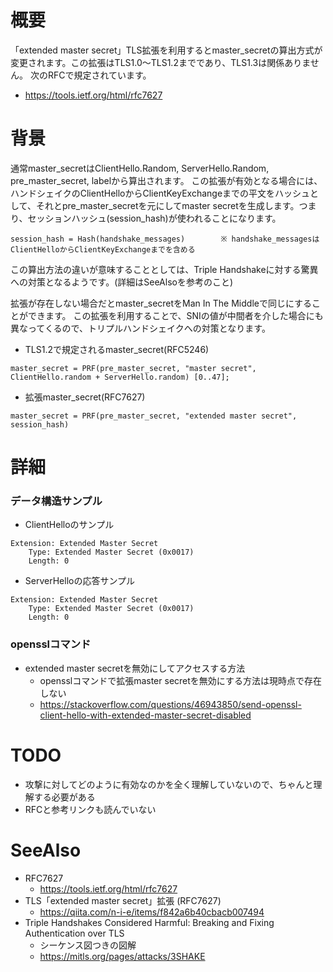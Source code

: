 # 概要
「extended master secret」TLS拡張を利用するとmaster_secretの算出方式が変更されます。この拡張はTLS1.0〜TLS1.2までであり、TLS1.3は関係ありません。
次のRFCで規定されています。
- https://tools.ietf.org/html/rfc7627

# 背景
通常master_secretはClientHello.Random, ServerHello.Random, pre_master_secret, labelから算出されます。
この拡張が有効となる場合には、ハンドシェイクのClientHelloからClientKeyExchangeまでの平文をハッシュとして、それとpre_master_secretを元にしてmaster secretを生成します。つまり、セッションハッシュ(session_hash)が使われることになります。
```
session_hash = Hash(handshake_messages)        ※ handshake_messagesはClientHelloからClientKeyExchangeまでを含める
```

この算出方法の違いが意味することとしては、Triple Handshakeに対する驚異への対策となるようです。(詳細はSeeAlsoを参考のこと)

拡張が存在しない場合だとmaster_secretをMan In The Middleで同じにすることができます。
この拡張を利用することで、SNIの値が中間者を介した場合にも異なってくるので、トリプルハンドシェイクへの対策となります。

- TLS1.2で規定されるmaster_secret(RFC5246)
```
master_secret = PRF(pre_master_secret, "master secret", ClientHello.random + ServerHello.random) [0..47];
```
- 拡張master_secret(RFC7627)
```
master_secret = PRF(pre_master_secret, "extended master secret", session_hash)
```

# 詳細
### データ構造サンプル
- ClientHelloのサンプル
```
Extension: Extended Master Secret
    Type: Extended Master Secret (0x0017)
    Length: 0
```
- ServerHelloの応答サンプル
```
Extension: Extended Master Secret
    Type: Extended Master Secret (0x0017)
    Length: 0
```

### opensslコマンド
- extended master secretを無効にしてアクセスする方法
  - opensslコマンドで拡張master secretを無効にする方法は現時点で存在しない
  - https://stackoverflow.com/questions/46943850/send-openssl-client-hello-with-extended-master-secret-disabled

# TODO
- 攻撃に対してどのように有効なのかを全く理解していないので、ちゃんと理解する必要がある
- RFCと参考リンクも読んでいない

# SeeAlso
- RFC7627
  - https://tools.ietf.org/html/rfc7627
- TLS「extended master secret」拡張 (RFC7627)
  - https://qiita.com/n-i-e/items/f842a6b40cbacb007494
- Triple Handshakes Considered Harmful: Breaking and Fixing Authentication over TLS
  - シーケンス図つきの図解
  - https://mitls.org/pages/attacks/3SHAKE
